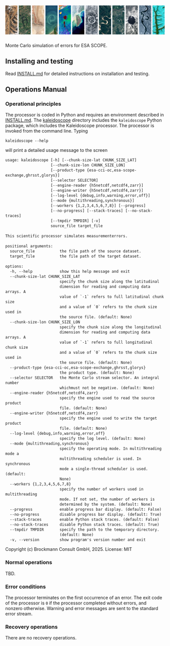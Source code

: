 # ![Kaleidoscope](/assets/img/kaleidoscope.png)

Monte Carlo simulation of errors for ESA SCOPE.

## Installing and testing

Read [INSTALL.md](INSTALL.md) for detailed instructions on installation
and testing.

## Operations Manual

### Operational principles

The processor is coded in Python and requires an environment described
in [INSTALL.md](INSTALL.md). The [kaleidoscope](kaleidoscope) directory
includes the `kaleidoscope` Python package, which includes the Kaleidoscope
processor. The processor is invoked from the command line. Typing

    kaleidoscope --help

will print a detailed usage message to the screen

    usage: kaleidoscope [-h] [--chunk-size-lat CHUNK_SIZE_LAT]
                        [--chunk-size-lon CHUNK_SIZE_LON]
                        [--product-type {esa-cci-oc,esa-scope-exchange,ghrsst,glorys}]
                        [--selector SELECTOR]
                        [--engine-reader {h5netcdf,netcdf4,zarr}]
                        [--engine-writer {h5netcdf,netcdf4,zarr}]
                        [--log-level {debug,info,warning,error,off}]
                        [--mode {multithreading,synchronous}]
                        [--workers {1,2,3,4,5,6,7,8}] [--progress]
                        [--no-progress] [--stack-traces] [--no-stack-traces]
                        [--tmpdir TMPDIR] [-v]
                        source_file target_file
    
    This scientific processor simulates measurementerrors.
    
    positional arguments:
      source_file           the file path of the source dataset.
      target_file           the file path of the target dataset.
    
    options:
      -h, --help            show this help message and exit
      --chunk-size-lat CHUNK_SIZE_LAT
                            specify the chunk size along the latitudinal
                            dimension for reading and computing data arrays. A
                            value of `-1` refers to full latitudinal chunk size
                            and a value of `0` refers to the chunk size used in
                            the source file. (default: None)
      --chunk-size-lon CHUNK_SIZE_LON
                            specify the chunk size along the longitudinal
                            dimension for reading and computing data arrays. A
                            value of `-1` refers to full longitudinal chunk size
                            and a value of `0` refers to the chunk size used in
                            the source file. (default: None)
      --product-type {esa-cci-oc,esa-scope-exchange,ghrsst,glorys}
                            the product type. (default: None)
      --selector SELECTOR   the Monte Carlo stream selector. An integral number
                            whichmust not be negative. (default: None)
      --engine-reader {h5netcdf,netcdf4,zarr}
                            specify the engine used to read the source product
                            file. (default: None)
      --engine-writer {h5netcdf,netcdf4,zarr}
                            specify the engine used to write the target product
                            file. (default: None)
      --log-level {debug,info,warning,error,off}
                            specify the log level. (default: None)
      --mode {multithreading,synchronous}
                            specify the operating mode. In multithreading mode a
                            multithreading scheduler is used. In synchronous
                            mode a single-thread scheduler is used. (default:
                            None)
      --workers {1,2,3,4,5,6,7,8}
                            specify the number of workers used in multithreading
                            mode. If not set, the number of workers is
                            determined by the system. (default: None)
      --progress            enable progress bar display. (default: False)
      --no-progress         disable progress bar display. (default: True)
      --stack-traces        enable Python stack traces. (default: False)
      --no-stack-traces     disable Python stack traces. (default: True)
      --tmpdir TMPDIR       specify the path to the temporary directory.
                            (default: None)
      -v, --version         show program's version number and exit

Copyright (c) Brockmann Consult GmbH, 2025. License: MIT
### Normal operations

TBD.

### Error conditions

The processor terminates on the first occurrence of an error. The exit code
of the processor is `0` if the processor completed without errors, and nonzero
otherwise. Warning and error messages are sent to the standard error stream. 

### Recovery operations

There are no recovery operations.
